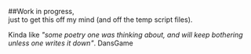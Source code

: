 ##Work in progress,  
just to get this off my mind (and off the temp script files).  
  
Kinda like *"some poetry one was thinking about, and will keep bothering unless one writes it down"*. DansGame